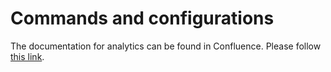 # Commands and configurations

The documentation for analytics can be found in Confluence. Please follow [this link](https://clarifai.atlassian.net/wiki/x/e4CT).